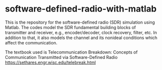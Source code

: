 # software-defined-radio-with-matlab
This is the repository for the software-defined radio (SDR) simulation using Matlab.
The codes model the SDR fundamental building blocks of transmitter and receiver, e.g., encoder/decoder, clock recovery, filter, etc.
In addition to that, it also models the channel and its nonideal conditions which affect the communication.

The textbook used is 
Telecommunication Breakdown: Concepts of Communication Transmitted via Software-Defined Radio
https://sethares.engr.wisc.edu/telebreak.html


